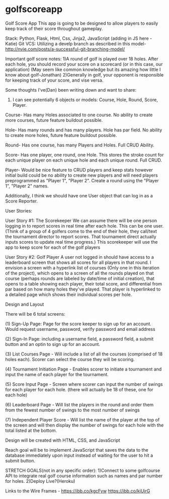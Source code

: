 # golfscoreapp
Golf Score App
This app is going to be designed to allow players to easily keep track of their score throughout gameplay. 

Stack: Python, Flask, Html, Css, Jinja2, JavaScript (adding in JS here - Katie)
Git VCS: Utilizing a develp branch as described in this model- http://nvie.com/posts/a-successful-git-branching-model/

Important golf score notes:
    1)A round of golf is played over 18 holes. After each hole, you should record your score on a scorecard (or in this case, our application) (May seem like common knowledge but its amazing how little I know about golf-Jonathan)
    2)Generally in golf, your opponent is responsible for keeping track of your score, and vise versa. 

Some thoughts I've(Dan) been writing down and want to share:
1. I can see potentially 6 objects or models: Course, Hole, Round, Score, Player.

Course- Has many Holes associated to one course. No ability to create more courses, future feature buildout possible.

Hole- Has many rounds and has many players. Hole has par field. No ability to create more holes, future feature buildout possible.

Round- Has one course, has many Players and Holes. Full CRUD Ability.

Score- Has one player, one round, one Hole. This stores the stroke count for each unique player on each unique hole and each unique round. Full CRUD.

Player- Would be nice feature to CRUD players and keep stats however initial build could be no ability to create new players and will need players preprogrammed as "Player 1", "Player 2". Create a round using the "Player 1", "Player 2" names.

Additionally, I think we should have one User object that can log in as a Score Reporter. 

User Stories:

User Story #1:  The Scorekeeper
We can assume there will be one person logging in to report scores in real time after each hole. This can be one user. (Think of a group of 4 golfers come to the end of their hole, they call/text the tournament director to report scores. That tournament direct actually inputs scores to update real time progress.)  This scorekeeper will use the app to keep score for each of the golf players

User Story #2:  Golf Player
A user not logged in should have access to a leaderboard screen that shows all scores for all players in that round. I envision a screen with a hyperlink list of courses (Only one in this iteration of the project), which opens to a screen of all the rounds played on that course (perhaps rounds are labeled by date/time of initial creation), that opens to a table showing each player, their total score, and differential from par based on how many holes they've played. That player is hyperlinked to a detailed page which shows their individual scores per hole.
    
Design and Layout

There will be 6 total screens:

(1) Sign-Up Page:  Page for the score keeper to sign up for an account.  Would request username, password, verify password and email address

(2) Sign-In Page: including a username field, a password field, a submit button and an optin to sign up for an account.

(3) List Courses Page - Will include a list of all the courses (comprised of 18 holes each).  Scorer can select the course they will be scoring.

(4) Tournament Initiation Page - Enables scorer to initiate a tournament and input the name of each player for the tournament.

(5) Score Input Page - Screen where scorer can input the number of swings for each player for each hole.  (there will actually be 18 of these, one for each hole)

(6) Leaderboard Page - Will list the players in the round and order them from the fewest number of swings to the most number of swings

(7) Independent Player Score - Will list the name of the player at the top of the screen and will then display the number of swings for each hole with the total listed at the bottom.


Design will be created with HTML, CSS, and JavaScript

Reach goal will be to implement JavaScript that saves the data to the database immediately upon input instead of waiting for the user to hit a submit button.

STRETCH GOALS(not in any specific order):
1)Connect to some golfcourse API to integrate real golf course information such as names and par number for holes.
2)Deploy Live?(Heroku)

Links to the Wire Frames - 
https://ibb.co/kgcFyw
https://ibb.co/kjUjrG
